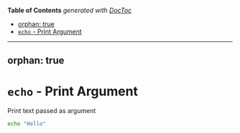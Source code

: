 <!-- START doctoc generated TOC please keep comment here to allow auto update -->
<!-- DON'T EDIT THIS SECTION, INSTEAD RE-RUN doctoc TO UPDATE -->
**Table of Contents**  *generated with [DocToc](https://github.com/thlorenz/doctoc)*

  - [orphan: true](#orphan-true)
- [`echo` - Print Argument](#echo---print-argument)

<!-- END doctoc generated TOC please keep comment here to allow auto update -->

---
orphan: true
---

# `echo` - Print Argument

Print text passed as argument

```bash
echo "Hello"
```